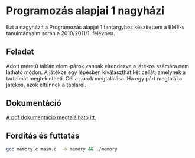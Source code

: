 # Programozás alapjai 1 nagyházi

Ezt a nagyházit a Programozás alapjai 1 tantárgyhoz készítettem a BME-s tanulmányaim során a 2010/2011/1. félévben.

## Feladat

Adott méretű táblán elem-párok vannak elrendezve a játékos számára nem látható módon. A játékos egy lépésben kiválaszthat két cellát, amelynek a tartalmát megtekintheti.
Cél a párok megtalálása. Ha egy párt megtalál a játékos, azok eltűnnek a tábláról.

## Dokumentáció

[A pdf dokumentáció megtalálható itt.](https://github.com/lordblendi/c-programozas-alapjai-1-nhf/blob/master/docs/Szepes_Nora_Dokumentacio.pdf)

## Fordítás és futtatás

``` bash
gcc memory.c main.c  -o memory && ./memory
```

